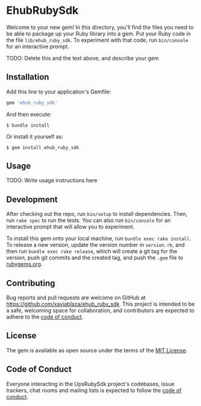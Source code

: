 # EhubRubySdk

Welcome to your new gem! In this directory, you'll find the files you need to be able to package up your Ruby library into a gem. Put your Ruby code in the file `lib/ehub_ruby_sdk`. To experiment with that code, run `bin/console` for an interactive prompt.

TODO: Delete this and the text above, and describe your gem

## Installation

Add this line to your application's Gemfile:

```ruby
gem 'ehub_ruby_sdk'
```

And then execute:

    $ bundle install

Or install it yourself as:

    $ gem install ehub_ruby_sdk

## Usage

TODO: Write usage instructions here

## Development

After checking out the repo, run `bin/setup` to install dependencies. Then, run `rake spec` to run the tests. You can also run `bin/console` for an interactive prompt that will allow you to experiment.

To install this gem onto your local machine, run `bundle exec rake install`. To release a new version, update the version number in `version.rb`, and then run `bundle exec rake release`, which will create a git tag for the version, push git commits and the created tag, and push the `.gem` file to [rubygems.org](https://rubygems.org).

## Contributing

Bug reports and pull requests are welcome on GitHub at https://github.com/xaviablaza/ehub_ruby_sdk. This project is intended to be a safe, welcoming space for collaboration, and contributors are expected to adhere to the [code of conduct](https://github.com/xaviablaza/ehub_ruby_sdk/blob/main/CODE_OF_CONDUCT.md).

## License

The gem is available as open source under the terms of the [MIT License](https://opensource.org/licenses/MIT).

## Code of Conduct

Everyone interacting in the UpsRubySdk project's codebases, issue trackers, chat rooms and mailing lists is expected to follow the [code of conduct](https://github.com/xaviablaza/ehub_ruby_sdk/blob/main/CODE_OF_CONDUCT.md).
